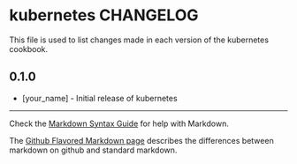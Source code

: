 kubernetes CHANGELOG
====================

This file is used to list changes made in each version of the kubernetes cookbook.

0.1.0
-----
- [your_name] - Initial release of kubernetes

- - -
Check the [Markdown Syntax Guide](http://daringfireball.net/projects/markdown/syntax) for help with Markdown.

The [Github Flavored Markdown page](http://github.github.com/github-flavored-markdown/) describes the differences between markdown on github and standard markdown.
